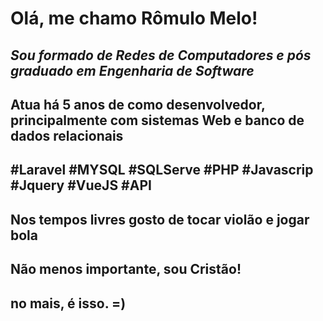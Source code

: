 # Olá, me chamo **Rômulo Melo**!

## _Sou formado de Redes de Computadores e pós graduado em Engenharia de Software_

## Atua há 5 anos de como desenvolvedor, principalmente com sistemas Web e banco de dados relacionais

## #Laravel #MYSQL #SQLServe #PHP #Javascrip #Jquery #VueJS #API

## Nos tempos livres gosto de tocar violão e jogar bola

## Não menos importante, sou Cristão!

## no mais, é isso. =)





